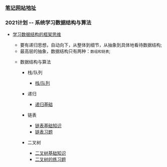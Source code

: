 ### [笔记网站地址](https://frontend-blog-drab.vercel.app/#/)

### 2021计划 -- 系统学习数据结构与算法
- [学习数据结构的框架思维](https://mp.weixin.qq.com/s/gE-5KMi4bBvJovdsQXIKgw)
   * 要有递归思想，自动向下，从整体到细节，从抽象到具体地看待数据结构;
   * 最高层的抽象，数据结构只有两种：`数组和链表`;
    
    - 数据结构与算法
        <!-- - 基础API知识
            - [x] [数组基础api](/algorithm/arrary/数组基础api.md)
            - [x] [RegExp](/algorithm/RegExp/RegExp(正则表达式).md)
            - [x] [字符串](/algorithm/string/string常用的方法.md) -->
        
        <!-- - 数组
            - [数组基础](/algorithm/array/array.md)
            - [数组习题](/algorithm/array/test.md) -->

        - 栈/队列
            - [栈/队列](/algorithm/stackAndQueue/readme.md)

        - 递归
            - [递归基础](/algorithm/recursion.md)
            
        - 链表        
            - [链表基础知识](/algorithm/Linked/Linked.md)
            - [链表习题](/algorithm/Linked/test.js)

        - 二叉树
            - [二叉树基础知识](/algorithm/binaryTree/readme.md)
            - [二叉树的练习题](/algorithm/binaryTree/test.md)


        <!-- - 缓存
            - [ ] URLcache -->
        <!-- - 滑动窗口
          
        - 前缀和
            - [前缀和基础知识](/algorithm/subsequence/前缀和.md) -->

        <!-- - [ ] 二叉树
            - [ ] 二叉搜索树        
        - [ ] 动态规划  -->
        
